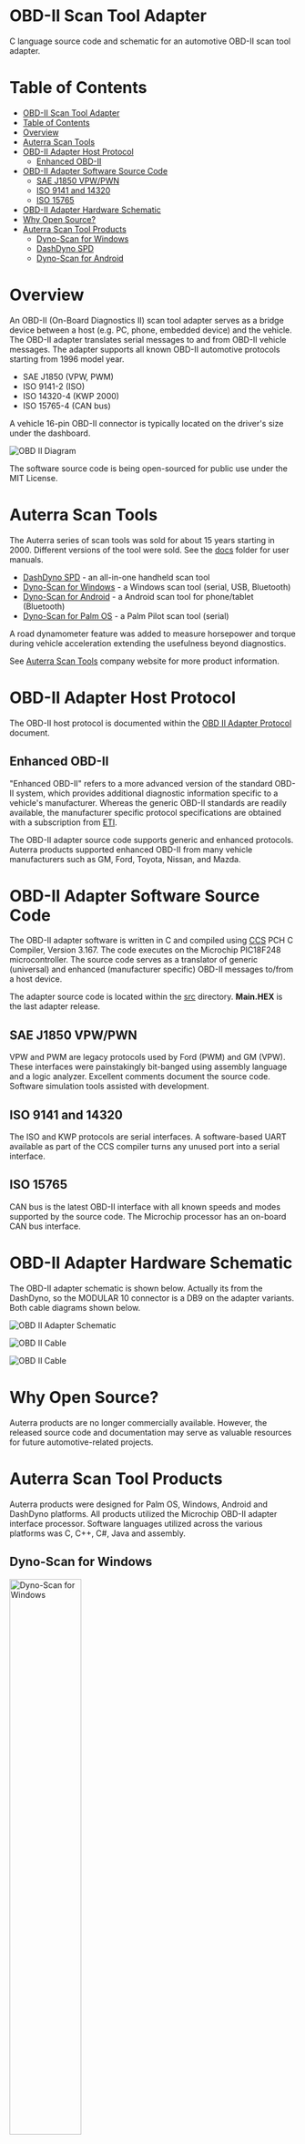 # OBD-II Scan Tool Adapter 

C language source code and schematic for an automotive OBD-II scan tool adapter. 

# Table of Contents

- [OBD-II Scan Tool Adapter](#obd-ii-scan-tool-adapter)
- [Table of Contents](#table-of-contents)
- [Overview](#overview)
- [Auterra Scan Tools](#auterra-scan-tools)
- [OBD-II Adapter Host Protocol](#obd-ii-adapter-host-protocol)
  - [Enhanced OBD-II](#enhanced-obd-ii)
- [OBD-II Adapter Software Source Code](#obd-ii-adapter-software-source-code)
  - [SAE J1850 VPW/PWN](#sae-j1850-vpwpwn)
  - [ISO 9141 and 14320](#iso-9141-and-14320)
  - [ISO 15765](#iso-15765)
- [OBD-II Adapter Hardware Schematic](#obd-ii-adapter-hardware-schematic)
- [Why Open Source?](#why-open-source)
- [Auterra Scan Tool Products](#auterra-scan-tool-products)
  - [Dyno-Scan for Windows](#dyno-scan-for-windows)
  - [DashDyno SPD](#dashdyno-spd)
  - [Dyno-Scan for Android](#dyno-scan-for-android)

# Overview

An OBD-II (On-Board Diagnostics II) scan tool adapter serves as a bridge device between a host (e.g. PC, phone, embedded device) and the vehicle. The OBD-II adapter translates serial messages to and from OBD-II vehicle messages. The adapter supports all known OBD-II automotive protocols starting from 1996 model year. 

* SAE J1850 (VPW, PWM)
* ISO 9141-2 (ISO)
* ISO 14320-4 (KWP 2000)
* ISO 15765-4 (CAN bus)

A vehicle 16-pin OBD-II connector is typically located on the driver's size under the dashboard.

![OBD II Diagram](images/DynoScanLineArtWindows.gif)

The software source code is being open-sourced for public use under the MIT License.

# Auterra Scan Tools

The Auterra series of scan tools was sold for about 15 years starting in 2000. Different versions of the tool were sold. See the [docs](docs/) folder for user manuals.

* [DashDyno SPD](/docs/DashDynoManual.pdf) - an all-in-one handheld scan tool
* [Dyno-Scan for Windows](/docs/Dyno-ScanWindowsManual.pdf) - a Windows scan tool (serial, USB, Bluetooth)
* [Dyno-Scan for Android](/docs/Dyno-ScanAndroidManual.pdf) - a Android scan tool for phone/tablet (Bluetooth)
* [Dyno-Scan for Palm OS](/docs/Dyno-ScanPalmManual.pdf) - a Palm Pilot scan tool (serial)

A road dynamometer feature was added to measure horsepower and torque during vehicle acceleration extending the usefulness beyond diagnostics.

See [Auterra Scan Tools](http://auterraweb.com/index.html) company website for more product information. 

# OBD-II Adapter Host Protocol

The OBD-II host protocol is documented within the [OBD II Adapter Protocol](/docs/OBD%20II%20Adapter%20Protocol.pdf) document.

## Enhanced OBD-II

"Enhanced OBD-II" refers to a more advanced version of the standard OBD-II system, which provides additional diagnostic information specific to a vehicle's manufacturer. Whereas the generic OBD-II standards are readily available, the manufacturer specific protocol specifications are obtained with a subscription from [ETI](https://etools.org/). 

The OBD-II adapter source code supports generic and enhanced protocols. Auterra products supported enhanced OBD-II from many vehicle manufacturers such as GM, Ford, Toyota, Nissan, and Mazda. 

# OBD-II Adapter Software Source Code

The OBD-II adapter software is written in C and compiled using [CCS](https://www.ccsinfo.com/compilers.php) PCH C Compiler, Version 3.167. The code executes on the Microchip PIC18F248 microcontroller. The source code serves as a translator of generic (universal) and enhanced (manufacturer specific) OBD-II messages to/from a host device.

The adapter source code is located within the [src](/src/) directory. **Main.HEX** is the last adapter release. 

## SAE J1850 VPW/PWN

VPW and PWM are legacy protocols used by Ford (PWM) and GM (VPW). These interfaces were painstakingly bit-banged using assembly language and a logic analyzer. Excellent comments document the source code. Software simulation tools assisted with development.

## ISO 9141 and 14320

The ISO and KWP protocols are serial interfaces. A software-based UART available as part of the CCS compiler turns any unused port into a serial interface.

## ISO 15765

CAN bus is the latest OBD-II interface with all known speeds and modes supported by the source code. The Microchip processor has an on-board CAN bus interface.  

# OBD-II Adapter Hardware Schematic

The OBD-II adapter schematic is shown below. Actually its from the DashDyno, so the MODULAR 10 connector is a DB9 on the adapter variants. Both cable diagrams shown below. 

![OBD II Adapter Schematic](images/OBD%20II%20Adapter%20Schematic.jpg)

![OBD II Cable](images/OBDII%20Cable%20Modular.jpg)

![OBD II Cable](images/OBDII%20Cable%20DB9.jpg)

# Why Open Source? 

Auterra products are no longer commercially available. However, the released source code and documentation may serve as valuable resources for future automotive-related projects.

# Auterra Scan Tool Products

Auterra products were designed for Palm OS, Windows, Android and DashDyno platforms. All products utilized the Microchip OBD-II adapter interface processor. Software languages utilized across the various platforms was C, C++, C#, Java and assembly. 

## Dyno-Scan for Windows

<img src="images/DynoScan.jpg" alt="Dyno-Scan for Windows" width="50%" />
<img src="images/DynoWindows.jpg" alt="Dyno-Scan Dyno Screen" width="50%" />
<img src="images/ScanToolWindows.jpg" alt="Dyno-Scan Scan Tool Screen" width="50%" />

## DashDyno SPD

<img src="images/DashDyno.jpg" alt="DashDyno SPD" width="50%" />
<img src="images/DashDyno2.jpg" alt="DashDyno SPD" width="50%" />
<img src="images/DashDyno3.jpg" alt="DashDyno SPD" width="50%" />
<img src="images/DashDynoScreens.jpg" alt="DashDynoScreens" width="50%" />

## Dyno-Scan for Android

<img src="images/DynoScanAndroid.jpg" alt="DashDyno SPD" width="50%" />
<img src="images/DynoScanAndroid2.jpg" alt="DashDynoScreens" width="50%" />







